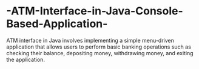 # -ATM-Interface-in-Java-Console-Based-Application-
 ATM interface in Java involves implementing a simple menu-driven application that allows users to perform basic banking operations such as checking their balance, depositing money, withdrawing money, and exiting the application.
